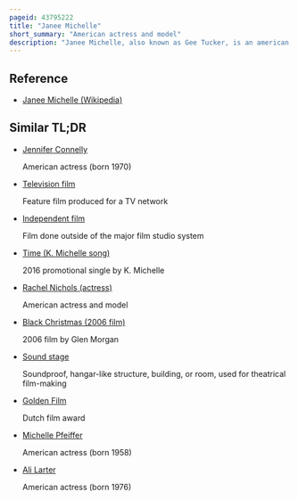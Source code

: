```yaml
---
pageid: 43795222
title: "Janee Michelle"
short_summary: "American actress and model"
description: "Janee Michelle, also known as Gee Tucker, is an american Actress, former Model, Dancer, and Businessperson, best Known for her Role in the 1974 Horror Film the House on Skull Mountain. Her Acting and modeling Career has included Appearances in a Variety of Media, including Films, Television Programs and Advertisements, theatrical Productions, and Print Advertisements. Mercadel made her first Movie Appearance in the short Film the Legend of Jimmy blue Eyes in 1964."
---
```


## Reference

- [Janee Michelle (Wikipedia)](https://en.wikipedia.org/?curid=43795222)

## Similar TL;DR

- [Jennifer Connelly](/tldr/en/jennifer-connelly)

  American actress (born 1970)

- [Television film](/tldr/en/television-film)

  Feature film produced for a TV network

- [Independent film](/tldr/en/independent-film)

  Film done outside of the major film studio system

- [Time (K. Michelle song)](/tldr/en/time-k-michelle-song)

  2016 promotional single by K. Michelle

- [Rachel Nichols (actress)](/tldr/en/rachel-nichols-actress)

  American actress and model

- [Black Christmas (2006 film)](/tldr/en/black-christmas-2006-film)

  2006 film by Glen Morgan

- [Sound stage](/tldr/en/sound-stage)

  Soundproof, hangar-like structure, building, or room, used for theatrical film-making

- [Golden Film](/tldr/en/golden-film)

  Dutch film award

- [Michelle Pfeiffer](/tldr/en/michelle-pfeiffer)

  American actress (born 1958)

- [Ali Larter](/tldr/en/ali-larter)

  American actress (born 1976)
